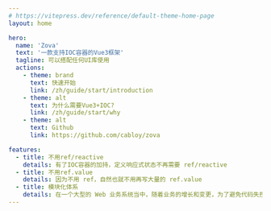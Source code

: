 ```yaml
---
# https://vitepress.dev/reference/default-theme-home-page
layout: home

hero:
  name: 'Zova'
  text: '一款支持IOC容器的Vue3框架'
  tagline: 可以搭配任何UI库使用
  actions:
    - theme: brand
      text: 快速开始
      link: /zh/guide/start/introduction
    - theme: alt
      text: 为什么需要Vue3+IOC?
      link: /zh/guide/start/why
    - theme: alt
      text: Github
      link: https://github.com/cabloy/zova

features:
  - title: 不用ref/reactive
    details: 有了IOC容器的加持，定义响应式状态不再需要 ref/reactive
  - title: 不用ref.value
    details: 因为不用 ref，自然也就不用再写大量的 ref.value
  - title: 模块化体系
    details: 在一个大型的 Web 业务系统当中，随着业务的增长和变更，为了避免代码失控，有必要将系统拆分为一个个相对独立的模块，这就是 Zova 采用模块化体系的缘由。因此，在 Zova 中，实际的业务代码开发都是在模块中进行
---
```

